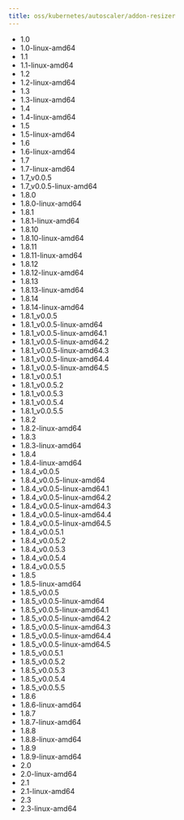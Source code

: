 ```yaml
---
title: oss/kubernetes/autoscaler/addon-resizer
---
```

- 1.0
- 1.0-linux-amd64
- 1.1
- 1.1-linux-amd64
- 1.2
- 1.2-linux-amd64
- 1.3
- 1.3-linux-amd64
- 1.4
- 1.4-linux-amd64
- 1.5
- 1.5-linux-amd64
- 1.6
- 1.6-linux-amd64
- 1.7
- 1.7-linux-amd64
- 1.7_v0.0.5
- 1.7_v0.0.5-linux-amd64
- 1.8.0
- 1.8.0-linux-amd64
- 1.8.1
- 1.8.1-linux-amd64
- 1.8.10
- 1.8.10-linux-amd64
- 1.8.11
- 1.8.11-linux-amd64
- 1.8.12
- 1.8.12-linux-amd64
- 1.8.13
- 1.8.13-linux-amd64
- 1.8.14
- 1.8.14-linux-amd64
- 1.8.1_v0.0.5
- 1.8.1_v0.0.5-linux-amd64
- 1.8.1_v0.0.5-linux-amd64.1
- 1.8.1_v0.0.5-linux-amd64.2
- 1.8.1_v0.0.5-linux-amd64.3
- 1.8.1_v0.0.5-linux-amd64.4
- 1.8.1_v0.0.5-linux-amd64.5
- 1.8.1_v0.0.5.1
- 1.8.1_v0.0.5.2
- 1.8.1_v0.0.5.3
- 1.8.1_v0.0.5.4
- 1.8.1_v0.0.5.5
- 1.8.2
- 1.8.2-linux-amd64
- 1.8.3
- 1.8.3-linux-amd64
- 1.8.4
- 1.8.4-linux-amd64
- 1.8.4_v0.0.5
- 1.8.4_v0.0.5-linux-amd64
- 1.8.4_v0.0.5-linux-amd64.1
- 1.8.4_v0.0.5-linux-amd64.2
- 1.8.4_v0.0.5-linux-amd64.3
- 1.8.4_v0.0.5-linux-amd64.4
- 1.8.4_v0.0.5-linux-amd64.5
- 1.8.4_v0.0.5.1
- 1.8.4_v0.0.5.2
- 1.8.4_v0.0.5.3
- 1.8.4_v0.0.5.4
- 1.8.4_v0.0.5.5
- 1.8.5
- 1.8.5-linux-amd64
- 1.8.5_v0.0.5
- 1.8.5_v0.0.5-linux-amd64
- 1.8.5_v0.0.5-linux-amd64.1
- 1.8.5_v0.0.5-linux-amd64.2
- 1.8.5_v0.0.5-linux-amd64.3
- 1.8.5_v0.0.5-linux-amd64.4
- 1.8.5_v0.0.5-linux-amd64.5
- 1.8.5_v0.0.5.1
- 1.8.5_v0.0.5.2
- 1.8.5_v0.0.5.3
- 1.8.5_v0.0.5.4
- 1.8.5_v0.0.5.5
- 1.8.6
- 1.8.6-linux-amd64
- 1.8.7
- 1.8.7-linux-amd64
- 1.8.8
- 1.8.8-linux-amd64
- 1.8.9
- 1.8.9-linux-amd64
- 2.0
- 2.0-linux-amd64
- 2.1
- 2.1-linux-amd64
- 2.3
- 2.3-linux-amd64
